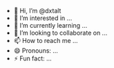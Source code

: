 - 👋 Hi, I’m @dxtalt
- 👀 I’m interested in ...
- 🌱 I’m currently learning ...
- 💞️ I’m looking to collaborate on ...
- 📫 How to reach me ...
- 😄 Pronouns: ...
- ⚡ Fun fact: ...

<!---
dxtalt/dxtalt is a ✨ special ✨ repository because its `README.md` (this file) appears on your GitHub profile.
You can click the Preview link to take a look at your changes.
--->
